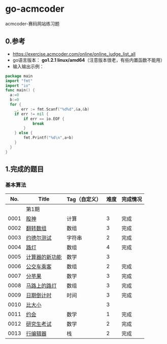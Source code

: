 # go-acmcoder
acmcoder-赛码网站练习题

## 0.参考

- https://exercise.acmcoder.com/online/online_judge_list_all
- go语言版本： **go1.2.1 linux/amd64**（注意版本很老，有些内置函数不能用）
- 输入输出示例：

```go
package main
import "fmt"
import "io"
func main() {
  a:=0
  b:=0
  for {
    _, err := fmt.Scanf("%d%d",&a,&b)
    if err != nil {
        if err == io.EOF {
            break
        }
    } else {
		fmt.Printf("%d\n",a+b)
	}
  }
}
```

## 1.完成的题目

### 基本算法

| No.  | Title                                                        | Tag（自定义） | 难度 | 完成情况 |
| ---- | ------------------------------------------------------------ | ------------- | ---- | -------- |
|      | 第1期                                                        |               |      |          |
| 0001 | [股神](https://exercise.acmcoder.com/online/online_judge_ques?ques_id=1664&konwledgeId=134) | 计算          | 3    | 完成     |
| 0002 | [翻转数组](https://exercise.acmcoder.com/online/online_judge_ques?ques_id=1656&konwledgeId=134) | 数组          | 3    | 完成     |
| 0003 | [约德尔测试](https://exercise.acmcoder.com/online/online_judge_ques?ques_id=1677&konwledgeId=134) | 字符串        | 2    | 完成     |
| 0004 | [路灯](https://exercise.acmcoder.com/online/online_judge_ques?ques_id=1500&konwledgeId=134) | 数组          | 4    | 完成     |
| 0005 | [计算器的新功能](https://exercise.acmcoder.com/online/online_judge_ques?ques_id=1684&konwledgeId=134) | 数学          | 3    |          |
| 0006 | [公交车乘客](https://exercise.acmcoder.com/online/online_judge_ques?ques_id=1659&konwledgeId=134) | 数组          | 2    | 完成     |
| 0007 | [分苹果](https://exercise.acmcoder.com/online/online_judge_ques?ques_id=1654&konwledgeId=134) | 数学          | 3    | 完成     |
| 0008 | [马路上的路灯](https://exercise.acmcoder.com/online/online_judge_ques?ques_id=1652&konwledgeId=134) | 数组          | 3    | 完成     |
| 0009 | [日期倒计时](https://exercise.acmcoder.com/online/online_judge_ques?ques_id=1649&konwledgeId=134) | 时间          | 3    | 完成     |
| 0010 | [比大小](https://exercise.acmcoder.com/online/online_judge_ques?ques_id=1660&konwledgeId=134) |               | 3    |          |
| 0011 | [约会](https://exercise.acmcoder.com/online/online_judge_ques?ques_id=1530&konwledgeId=134) | 数学          | 1    | 完成     |
| 0012 | [研究生考试](https://exercise.acmcoder.com/online/online_judge_ques?ques_id=3007&konwledgeId=134) | 数学          | 2    | 完成     |
| 0013 | [行编辑器](https://exercise.acmcoder.com/online/online_judge_ques?ques_id=3008&konwledgeId=134) | 栈            | 2    | 完成     |

